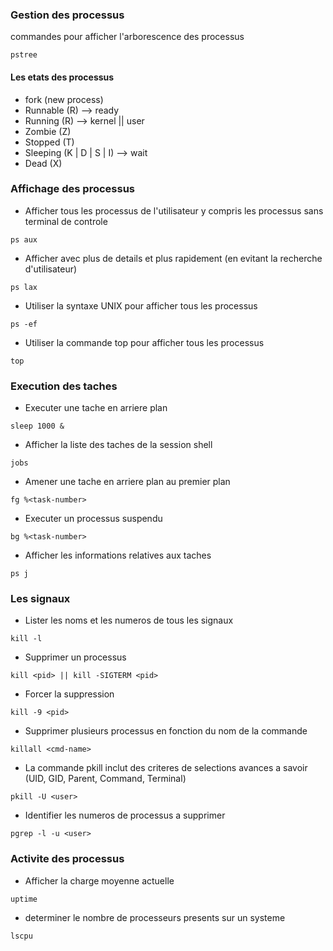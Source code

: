 ### Gestion des processus 
commandes pour afficher l'arborescence des processus 
```
pstree 
```
#### Les etats des processus
- fork (new process)
- Runnable (R) --> ready 
- Running (R) --> kernel || user 
- Zombie (Z)
- Stopped (T)
- Sleeping (K | D | S | I) --> wait
- Dead (X)

### Affichage des processus 
- Afficher tous les processus de l'utilisateur y compris les processus sans terminal de controle 
```
ps aux
```
- Afficher avec plus de details et plus rapidement (en evitant la recherche d'utilisateur) 
```
ps lax
```
- Utiliser la syntaxe UNIX pour afficher tous les processus 
```
ps -ef 
```
- Utiliser la commande top pour afficher tous les processus
```
top
```
### Execution des taches
- Executer une tache en arriere plan 
```
sleep 1000 & 
```
- Afficher la liste des taches de la session shell
```
jobs
```
- Amener une tache en arriere plan au premier plan 
```
fg %<task-number>
```
- Executer un processus suspendu 
```
bg %<task-number>
```
- Afficher les informations relatives aux taches 
```
ps j
```
### Les signaux
- Lister les noms et les numeros de tous les signaux
```
kill -l 
```
- Supprimer un processus 
```
kill <pid> || kill -SIGTERM <pid>
```
- Forcer la suppression 
```
kill -9 <pid>
```
- Supprimer plusieurs processus en fonction du nom de la commande 
```
killall <cmd-name>
```
- La commande pkill inclut des criteres de selections avances a savoir (UID, GID, Parent, Command, Terminal)
```
pkill -U <user>
```
- Identifier les numeros de processus a supprimer 
```
pgrep -l -u <user>
```
### Activite des processus 
- Afficher la charge moyenne actuelle
```
uptime
```
- determiner le nombre de processeurs presents sur un systeme
```
lscpu
```
